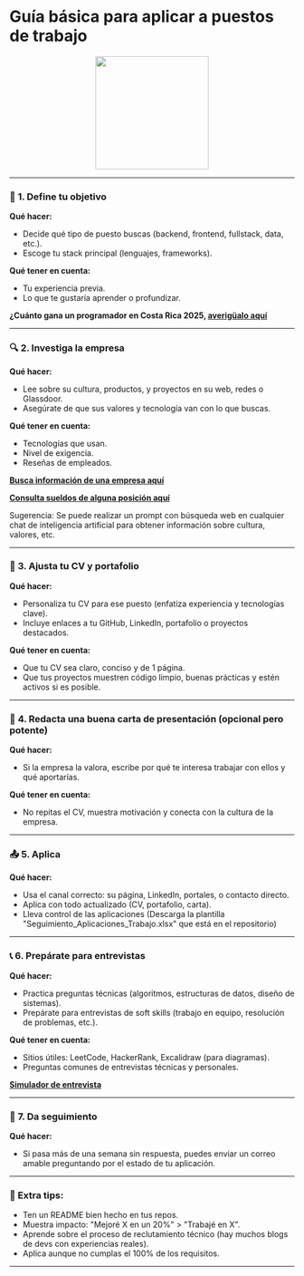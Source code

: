 # Guía básica para aplicar a puestos de trabajo
<center><img src="https://github.com/user-attachments/assets/a6f64045-dd1d-452b-acb4-4c2c646c1d72" width="200" height="200"/></center>

---

### 🧭 **1. Define tu objetivo**
**Qué hacer:**
- Decide qué tipo de puesto buscas (backend, frontend, fullstack, data, etc.).
- Escoge tu stack principal (lenguajes, frameworks).
  
**Qué tener en cuenta:**
- Tu experiencia previa.
- Lo que te gustaría aprender o profundizar.

**¿Cuánto gana un programador en Costa Rica 2025, [averigüalo aquí](https://talently.tech/herramientas/costa-rica/salario)**

---

### 🔍 **2. Investiga la empresa**
**Qué hacer:**
- Lee sobre su cultura, productos, y proyectos en su web, redes o Glassdoor.
- Asegúrate de que sus valores y tecnología van con lo que buscas.

**Qué tener en cuenta:**
- Tecnologías que usan.
- Nivel de exigencia.
- Reseñas de empleados.

[**Busca información de una empresa aquí**](https://www.glassdoor.es/Opiniones/index.htm)

[**Consulta sueldos de alguna posición aquí**](https://www.glassdoor.es/Sueldos/index.htm)

Sugerencia: Se puede realizar un prompt con búsqueda web en cualquier chat de inteligencia artificial para obtener información sobre cultura, valores, etc.

---

### 📝 **3. Ajusta tu CV y portafolio**
**Qué hacer:**
- Personaliza tu CV para ese puesto (enfatiza experiencia y tecnologías clave).
- Incluye enlaces a tu GitHub, LinkedIn, portafolio o proyectos destacados.

**Qué tener en cuenta:**
- Que tu CV sea claro, conciso y de 1 página.
- Que tus proyectos muestren código limpio, buenas prácticas y estén activos si es posible.

---

### 💌 **4. Redacta una buena carta de presentación (opcional pero potente)**
**Qué hacer:**
- Si la empresa la valora, escribe por qué te interesa trabajar con ellos y qué aportarías.

**Qué tener en cuenta:**
- No repitas el CV, muestra motivación y conecta con la cultura de la empresa.

---

### 📤 **5. Aplica**
**Qué hacer:**
- Usa el canal correcto: su página, LinkedIn, portales, o contacto directo.
- Aplica con todo actualizado (CV, portafolio, carta).
- Lleva control de las aplicaciones (Descarga la plantilla "Seguimiento_Aplicaciones_Trabajo.xlsx" que está en el repositorio)

---

### 📞 **6. Prepárate para entrevistas**
**Qué hacer:**
- Practica preguntas técnicas (algoritmos, estructuras de datos, diseño de sistemas).
- Prepárate para entrevistas de soft skills (trabajo en equipo, resolución de problemas, etc.).

**Qué tener en cuenta:**
- Sitios útiles: LeetCode, HackerRank, Excalidraw (para diagramas).
- Preguntas comunes de entrevistas técnicas y personales.

**[Simulador de entrevista](https://simulador-entrevista.netlify.app/)**

---

### 🤝 **7. Da seguimiento**
**Qué hacer:**
- Si pasa más de una semana sin respuesta, puedes enviar un correo amable preguntando por el estado de tu aplicación.

---

### 🧠 Extra tips:
- Ten un README bien hecho en tus repos.
- Muestra impacto: "Mejoré X en un 20%" > "Trabajé en X".
- Aprende sobre el proceso de reclutamiento técnico (hay muchos blogs de devs con experiencias reales).
- Aplica aunque no cumplas el 100% de los requisitos.

---

